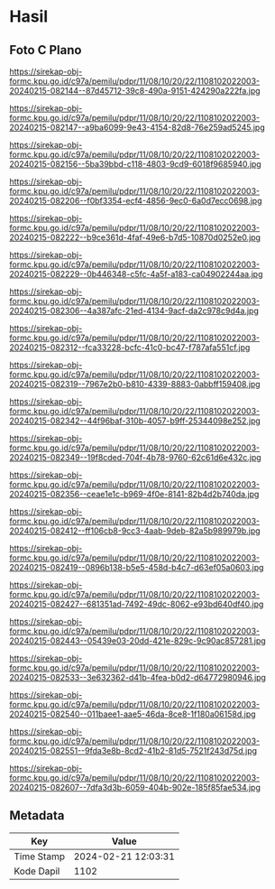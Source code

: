 # Hasil

## Foto C Plano

https://sirekap-obj-formc.kpu.go.id/c97a/pemilu/pdpr/11/08/10/20/22/1108102022003-20240215-082144--87d45712-39c8-490a-9151-424290a222fa.jpg

https://sirekap-obj-formc.kpu.go.id/c97a/pemilu/pdpr/11/08/10/20/22/1108102022003-20240215-082147--a9ba6099-9e43-4154-82d8-76e259ad5245.jpg

https://sirekap-obj-formc.kpu.go.id/c97a/pemilu/pdpr/11/08/10/20/22/1108102022003-20240215-082156--5ba39bbd-c118-4803-9cd9-6018f9685940.jpg

https://sirekap-obj-formc.kpu.go.id/c97a/pemilu/pdpr/11/08/10/20/22/1108102022003-20240215-082206--f0bf3354-ecf4-4856-9ec0-6a0d7ecc0698.jpg

https://sirekap-obj-formc.kpu.go.id/c97a/pemilu/pdpr/11/08/10/20/22/1108102022003-20240215-082222--b9ce361d-4faf-49e6-b7d5-10870d0252e0.jpg

https://sirekap-obj-formc.kpu.go.id/c97a/pemilu/pdpr/11/08/10/20/22/1108102022003-20240215-082229--0b446348-c5fc-4a5f-a183-ca04902244aa.jpg

https://sirekap-obj-formc.kpu.go.id/c97a/pemilu/pdpr/11/08/10/20/22/1108102022003-20240215-082306--4a387afc-21ed-4134-9acf-da2c978c9d4a.jpg

https://sirekap-obj-formc.kpu.go.id/c97a/pemilu/pdpr/11/08/10/20/22/1108102022003-20240215-082312--fca33228-bcfc-41c0-bc47-f787afa551cf.jpg

https://sirekap-obj-formc.kpu.go.id/c97a/pemilu/pdpr/11/08/10/20/22/1108102022003-20240215-082319--7967e2b0-b810-4339-8883-0abbff159408.jpg

https://sirekap-obj-formc.kpu.go.id/c97a/pemilu/pdpr/11/08/10/20/22/1108102022003-20240215-082342--44f96baf-310b-4057-b9ff-25344098e252.jpg

https://sirekap-obj-formc.kpu.go.id/c97a/pemilu/pdpr/11/08/10/20/22/1108102022003-20240215-082349--19f8cded-704f-4b78-9760-62c61d6e432c.jpg

https://sirekap-obj-formc.kpu.go.id/c97a/pemilu/pdpr/11/08/10/20/22/1108102022003-20240215-082356--ceae1e1c-b969-4f0e-8141-82b4d2b740da.jpg

https://sirekap-obj-formc.kpu.go.id/c97a/pemilu/pdpr/11/08/10/20/22/1108102022003-20240215-082412--ff106cb8-9cc3-4aab-9deb-82a5b989979b.jpg

https://sirekap-obj-formc.kpu.go.id/c97a/pemilu/pdpr/11/08/10/20/22/1108102022003-20240215-082419--0896b138-b5e5-458d-b4c7-d63ef05a0603.jpg

https://sirekap-obj-formc.kpu.go.id/c97a/pemilu/pdpr/11/08/10/20/22/1108102022003-20240215-082427--681351ad-7492-49dc-8062-e93bd640df40.jpg

https://sirekap-obj-formc.kpu.go.id/c97a/pemilu/pdpr/11/08/10/20/22/1108102022003-20240215-082443--05439e03-20dd-421e-829c-9c90ac857281.jpg

https://sirekap-obj-formc.kpu.go.id/c97a/pemilu/pdpr/11/08/10/20/22/1108102022003-20240215-082533--3e632362-d41b-4fea-b0d2-d64772980946.jpg

https://sirekap-obj-formc.kpu.go.id/c97a/pemilu/pdpr/11/08/10/20/22/1108102022003-20240215-082540--011baee1-aae5-46da-8ce8-1f180a06158d.jpg

https://sirekap-obj-formc.kpu.go.id/c97a/pemilu/pdpr/11/08/10/20/22/1108102022003-20240215-082551--9fda3e8b-8cd2-41b2-81d5-7521f243d75d.jpg

https://sirekap-obj-formc.kpu.go.id/c97a/pemilu/pdpr/11/08/10/20/22/1108102022003-20240215-082607--7dfa3d3b-6059-404b-902e-185f85fae534.jpg


## Metadata

| Key        | Value               |
| ---------- | ------------------- |
| Time Stamp | 2024-02-21 12:03:31 |
| Kode Dapil | 1102                |



